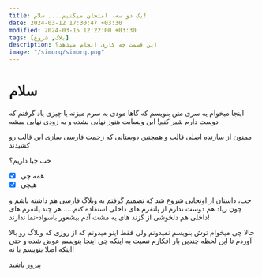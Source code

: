 ```yaml
---
title: یک دو سه، امتحان میکنیم.... سلام!
date: 2024-03-12 17:30:47 +03:30
modified: 2024-03-15 12:22:00 +03:30
tags: [بلاگ, شروع]
description: این قسمت چه کاری انجام میدهد؟
image: "/simorq/simorq.png"
---
```




# سلام

اینجا میخوام یه سری متن بنویسم که گاها مودی به سرم میزنه یا چیزی یاد گرفتم که دوست دارم شیر کنم!
این وبسایت هنوز نهایی نشده و به زودی نهایی میشه

ممنون از سازنده اصلی قالب و همچنین دوستانی که زحمت فارسی سازی این قالب رو کشیدند


خب چیا داریم؟

- [x] همه چی
- [x] هیچی

خب، داستان از اونجایی شروع شد که تصمیم گرفتم یه وبلاگ فارسی هم داشته باشم و چون زیاد هم دوست ندارم از پلتفرم های داخلی استفاده کنم..... هر چند پلتفرم های داخلی هم دلخوشی از گزند های یه مشت آدم بیشعور باسواد-نما ندارند!

حالا چی میخوام توش بنویسم نمیدونم ولی فقط اینو میدونم که از روزی که وبلاگ رو بالا آوردم تا این لحظه چندین بار افکارم نسبت به اینکه چی اینجا بنویسم عوض شده و حتی اینکه اصلا بنویسم یا نه!

پیروز باشید
